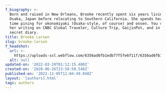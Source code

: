 ```yaml
---
f_biography: >-
  Born and raised in New Orleans, Brooke recently spent six years living in
  Osaka, Japan before relocating to Southern California. She spends her free
  time pining for okonomiyaki (Osaka-style, of course) and onsen. You can find
  her writing on CNBC Global Traveler, Culture Trip, GaijinPot, and in her
  secret diary.
title: Brooke Larsen
slug: brooke-larsen
f_headshot:
  url: >-
    https://uploads-ssl.webflow.com/6356ad6fb1edb77f5fe6f11f/6356ad6fb1edb76258e6fa5b_61dd320ee113eced3ebb2109_5ef68ba2f52d7a32932a99a7_tiny20brooke.jpeg
  alt: null
updated-on: '2022-03-20T01:12:15.400Z'
created-on: '2020-06-26T23:58:50.548Z'
published-on: '2022-11-05T11:04:49.048Z'
layout: '[authors].html'
tags: authors
---
```



